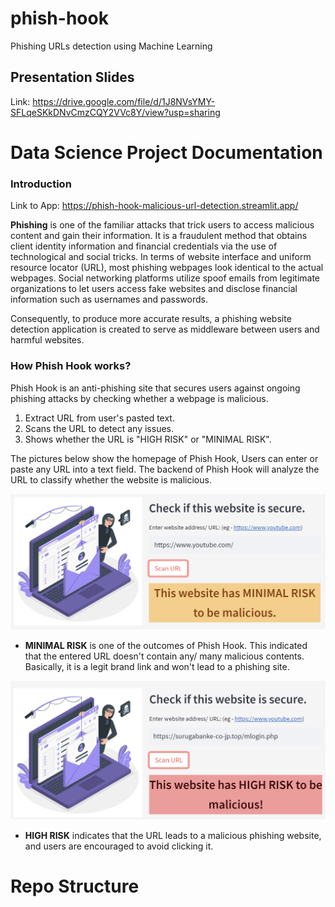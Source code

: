 # phish-hook
 Phishing URLs detection using Machine Learning

## Presentation Slides
Link: https://drive.google.com/file/d/1J8NVsYMY-SFLqeSKkDNvCmzCQY2VVc8Y/view?usp=sharing 

# Data Science Project Documentation
### Introduction
Link to App: https://phish-hook-malicious-url-detection.streamlit.app/

**Phishing** is one of the familiar attacks that trick users to access malicious content and gain their information. It is a fraudulent method that obtains client identity information and financial credentials via the use of technological and social tricks. In terms of website interface and uniform resource locator (URL), most phishing webpages look identical to the actual webpages. Social networking platforms utilize spoof emails from legitimate organizations to let users access fake websites and disclose financial information such as usernames and passwords. 

Consequently, to produce more accurate results, a phishing website detection application is created to serve as middleware between users and harmful websites.

### How Phish Hook works?
Phish Hook is an anti-phishing site that secures users against ongoing phishing attacks by checking whether a webpage is malicious.
1. Extract URL from user's pasted text.
2. Scans the URL to detect any issues.
3. Shows whether the URL is "HIGH RISK" or "MINIMAL RISK".

The pictures below show the homepage of Phish Hook, Users can enter or paste any URL into a text field. The backend of Phish Hook will analyze the URL to classify whether the website is malicious.

![](https://github.com/WanHanTan/phish-hook/blob/main/images/output1.png?raw=true)
+ **MINIMAL RISK** is one of the outcomes of Phish Hook. This indicated that the entered URL doesn't contain any/ many malicious contents. Basically, it is a legit brand link and won't lead to a phishing site.

![](https://github.com/WanHanTan/phish-hook/blob/main/images/output2.png?raw=true)
+ **HIGH RISK** indicates that the URL leads to a malicious phishing website, and users are encouraged to avoid clicking it.

# Repo Structure
